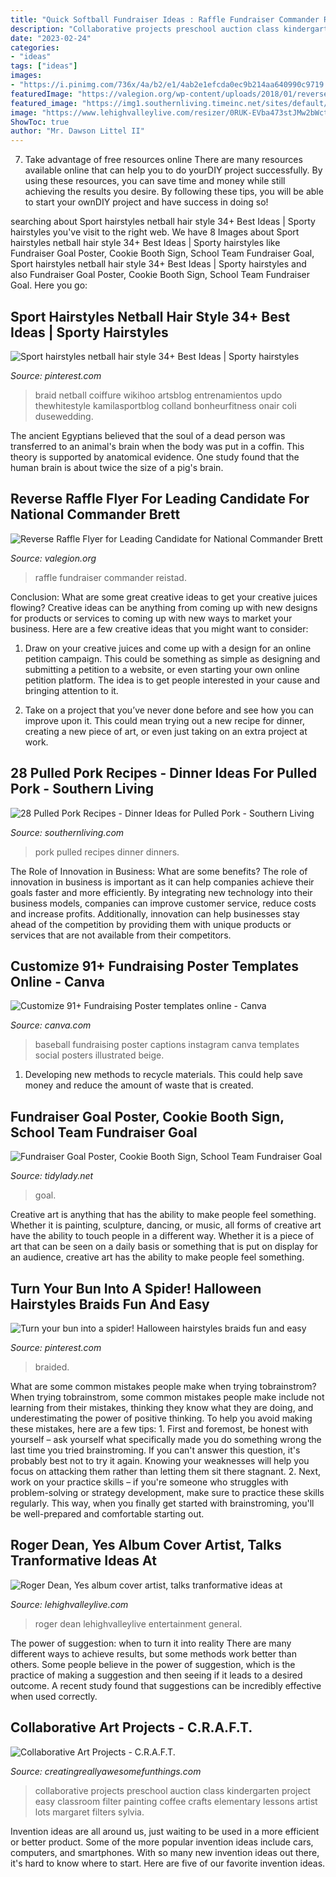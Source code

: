 ```yaml
---
title: "Quick Softball Fundraiser Ideas : Raffle Fundraiser Commander Reistad"
description: "Collaborative projects preschool auction class kindergarten project easy classroom filter painting coffee crafts elementary lessons artist lots margaret filters sylvia"
date: "2023-02-24"
categories:
- "ideas"
tags: ["ideas"]
images:
- "https://i.pinimg.com/736x/4a/b2/e1/4ab2e1efcda0ec9b214aa640990c9719.jpg"
featuredImage: "https://valegion.org/wp-content/uploads/2018/01/reverse-raffle-jpeg-663x1024.jpg"
featured_image: "https://img1.southernliving.timeinc.net/sites/default/files/styles/story_card_hero/public/image/2017/01/main/dinners-2504601_month_17599_2_0.jpg?itok=o7w_oqmd"
image: "https://www.lehighvalleylive.com/resizer/0RUK-EVba473stJMw2bWctOq7MU=/1200x0/advancelocal-adapter-image-uploads.s3.amazonaws.com/image.lehighvalleylive.com/home/lvlive-media/width2048/img/entertainment-general_impact/photo/roger-dean-talkjpg-ad4b69c67ac5c611.jpg"
ShowToc: true
author: "Mr. Dawson Littel II"
---
```



7) Take advantage of free resources online
There are many resources available online that can help you to do yourDIY project successfully. By using these resources, you can save time and money while still achieving the results you desire. By following these tips, you will be able to start your ownDIY project and have success in doing so!

	

		
searching about Sport hairstyles netball hair style 34+ Best Ideas | Sporty hairstyles you've visit to the right web. We have 8 Images about Sport hairstyles netball hair style 34+ Best Ideas | Sporty hairstyles like Fundraiser Goal Poster, Cookie Booth Sign, School Team Fundraiser Goal, Sport hairstyles netball hair style 34+ Best Ideas | Sporty hairstyles and also Fundraiser Goal Poster, Cookie Booth Sign, School Team Fundraiser Goal. Here you go:
		
    
## Sport Hairstyles Netball Hair Style 34+ Best Ideas | Sporty Hairstyles

<img loading=lazy src="https://i.pinimg.com/736x/4a/b2/e1/4ab2e1efcda0ec9b214aa640990c9719.jpg" onerror="this.onerror=null;this.src='https://tse4.mm.bing.net/th?id=OIP.pocbKx_441y7jxQAFiewpwAAAA&amp;pid=15.1';" alt="Sport hairstyles netball hair style 34+ Best Ideas | Sporty hairstyles">

_Source: pinterest.com_

>braid netball coiffure wikihoo artsblog entrenamientos updo thewhitestyle kamilasportblog colland bonheurfitness onair coli dusewedding. 

	

The ancient Egyptians believed that the soul of a dead person was transferred to an animal's brain when the body was put in a coffin. This theory is supported by anatomical evidence. One study found that the human brain is about twice the size of a pig's brain.

    
## Reverse Raffle Flyer For Leading Candidate For National Commander Brett

<img loading=lazy src="https://valegion.org/wp-content/uploads/2018/01/reverse-raffle-jpeg-663x1024.jpg" onerror="this.onerror=null;this.src='https://tse2.mm.bing.net/th?id=OIP.fxNADDjZ37RFrxPa3ftl2QHaLc&amp;pid=15.1';" alt="Reverse Raffle Flyer for Leading Candidate for National Commander Brett">

_Source: valegion.org_

>raffle fundraiser commander reistad. 

	

Conclusion: What are some great creative ideas to get your creative juices flowing?
Creative ideas can be anything from coming up with new designs for products or services to coming up with new ways to market your business. Here are a few creative ideas that you might want to consider: 
1. Draw on your creative juices and come up with a design for an online petition campaign. This could be something as simple as designing and submitting a petition to a website, or even starting your own online petition platform. The idea is to get people interested in your cause and bringing attention to it. 

2. Take on a project that you’ve never done before and see how you can improve upon it. This could mean trying out a new recipe for dinner, creating a new piece of art, or even just taking on an extra project at work.

    
## 28 Pulled Pork Recipes - Dinner Ideas For Pulled Pork - Southern Living

<img loading=lazy src="https://img1.southernliving.timeinc.net/sites/default/files/styles/story_card_hero/public/image/2017/01/main/dinners-2504601_month_17599_2_0.jpg?itok=o7w_oqmd" onerror="this.onerror=null;this.src='https://tse4.mm.bing.net/th?id=OIP.dvw0v_FimrLOD89f28IxcAHaEK&amp;pid=15.1';" alt="28 Pulled Pork Recipes - Dinner Ideas for Pulled Pork - Southern Living">

_Source: southernliving.com_

>pork pulled recipes dinner dinners. 

	

The Role of Innovation in Business: What are some benefits?
The role of innovation in business is important as it can help companies achieve their goals faster and more efficiently. By integrating new technology into their business models, companies can improve customer service, reduce costs and increase profits. Additionally, innovation can help businesses stay ahead of the competition by providing them with unique products or services that are not available from their competitors.

    
## Customize 91+ Fundraising Poster Templates Online - Canva

<img loading=lazy src="https://marketplace.canva.com/MADSMKVh3qI/1/0/thumbnail_large/canva-beige-illustrated-baseball-fundraising-poster-MADSMKVh3qI.jpg" onerror="this.onerror=null;this.src='https://tse1.mm.bing.net/th?id=OIP.G9g4Kt5qZkpXrzj9StGgkwAAAA&amp;pid=15.1';" alt="Customize 91+ Fundraising Poster templates online - Canva">

_Source: canva.com_

>baseball fundraising poster captions instagram canva templates social posters illustrated beige. 

	

1. Developing new methods to recycle materials. This could help save money and reduce the amount of waste that is created.

    
## Fundraiser Goal Poster, Cookie Booth Sign, School Team Fundraiser Goal

<img loading=lazy src="http://cdn.shopify.com/s/files/1/0010/9599/1332/products/il_fullxfull.1436469445_skod_1200x1200.jpg?v=1580450798" onerror="this.onerror=null;this.src='https://tse2.mm.bing.net/th?id=OIP._drSVHKEhvGnAks2Uej-UgHaHa&amp;pid=15.1';" alt="Fundraiser Goal Poster, Cookie Booth Sign, School Team Fundraiser Goal">

_Source: tidylady.net_

>goal. 

	

Creative art is anything that has the ability to make people feel something. Whether it is painting, sculpture, dancing, or music, all forms of creative art have the ability to touch people in a different way. Whether it is a piece of art that can be seen on a daily basis or something that is put on display for an audience, creative art has the ability to make people feel something.

    
## Turn Your Bun Into A Spider! Halloween Hairstyles Braids Fun And Easy

<img loading=lazy src="https://i.pinimg.com/736x/b9/a9/89/b9a9896492c7f98dfaaa00916b72d6f6.jpg" onerror="this.onerror=null;this.src='https://tse1.mm.bing.net/th?id=OIP.YluLaaW7a7RT0px-YzIi3AHaKi&amp;pid=15.1';" alt="Turn your bun into a spider! Halloween hairstyles braids fun and easy">

_Source: pinterest.com_

>braided. 

	

What are some common mistakes people make when trying tobrainstrom?
When trying tobrainstrom, some common mistakes people make include not learning from their mistakes, thinking they know what they are doing, and underestimating the power of positive thinking. To help you avoid making these mistakes, here are a few tips: 1. First and foremost, be honest with yourself – ask yourself what specifically made you do something wrong the last time you tried brainstroming. If you can't answer this question, it's probably best not to try it again. Knowing your weaknesses will help you focus on attacking them rather than letting them sit there stagnant. 2. Next, work on your practice skills – if you're someone who struggles with problem-solving or strategy development, make sure to practice these skills regularly. This way, when you finally get started with brainstroming, you'll be well-prepared and comfortable starting out. 
    
## Roger Dean, Yes Album Cover Artist, Talks Tranformative Ideas At

<img loading=lazy src="https://www.lehighvalleylive.com/resizer/0RUK-EVba473stJMw2bWctOq7MU=/1200x0/advancelocal-adapter-image-uploads.s3.amazonaws.com/image.lehighvalleylive.com/home/lvlive-media/width2048/img/entertainment-general_impact/photo/roger-dean-talkjpg-ad4b69c67ac5c611.jpg" onerror="this.onerror=null;this.src='https://tse3.mm.bing.net/th?id=OIP.NOUhqibnwM0QhzXu2QB_zAHaGL&amp;pid=15.1';" alt="Roger Dean, Yes album cover artist, talks tranformative ideas at">

_Source: lehighvalleylive.com_

>roger dean lehighvalleylive entertainment general. 

	

The power of suggestion: when to turn it into reality
There are many different ways to achieve results, but some methods work better than others. Some people believe in the power of suggestion, which is the practice of making a suggestion and then seeing if it leads to a desired outcome. A recent study found that suggestions can be incredibly effective when used correctly.

    
## Collaborative Art Projects - C.R.A.F.T.

<img loading=lazy src="http://www.creatingreallyawesomefunthings.com/wp-content/uploads/2015/07/12.jpg" onerror="this.onerror=null;this.src='https://tse2.mm.bing.net/th?id=OIP.IrFnlCYnviHoUyMvJrxJqgHaJ4&amp;pid=15.1';" alt="Collaborative Art Projects - C.R.A.F.T.">

_Source: creatingreallyawesomefunthings.com_

>collaborative projects preschool auction class kindergarten project easy classroom filter painting coffee crafts elementary lessons artist lots margaret filters sylvia. 

	

Invention ideas are all around us, just waiting to be used in a more efficient or better product. Some of the more popular invention ideas include cars, computers, and smartphones. With so many new invention ideas out there, it's hard to know where to start. Here are five of our favorite invention ideas.

